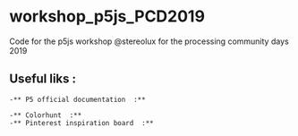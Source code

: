 # workshop_p5js_PCD2019
Code for the p5js workshop @stereolux for the processing community days 2019 




## Useful liks : 

    -** P5 official documentation  :**

    -** Colorhunt  :**
    -** Pinterest inspiration board  :**
